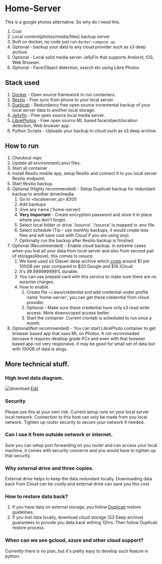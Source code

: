 # Home-Server 
This is a google photos alternative. So why do I need this.
1. Cost
2. Local content(photos/media/files) backup server
3. Built on docker, no code just run ``docker-compose up``.
5. Optional - backup your data to any cloud provider such as s3 deep archive.
4. Optional - Local solid media server JellyFin that supports Andorid, IOS, Web Browser. 
6. Optional - Face/Object detection, search etc using Libre Photos  

## Stack used
1. [Docker](https://www.docker.com/) - Open source framework to run containers.
2. [Resilio](https://www.resilio.com/) - Free sync from phone to your local server.
3. [Duplicati](https://www.duplicati.com/) - Redundancy free open source incremental backup of your local server data to another local storage. 
4. [Jellyfin](https://jellyfin.org/) - Free open source local media server.
4. [LibrePhotos](https://docs.librephotos.com/) - Free open source ML based face/object/location detection, Web browser app. 
4. Python Scripts - Uploads your backup to cloud such as s3 deep archive. 

## How to run
1. Checkout repo
2. Update all environment(.env) files.
3. Start all container
4. Install Resilio mobile app, setup Resilio and connect it to you local server Resilio endpoint.
5. Start Resilio backup. 
6. Optional (Highly recommended) - Setup Duplicati backup for redundant backup to another drive/media.
    1. Go to \<localserver_ip>:8200
    2. Add backups
    3. Give any name ('home-server)
    4. **Very Important** - Create encryption password and store it in place where you don't forget.
    5. Select local folder or drive '/source'. '/source' is mapped in .env file.
    6. Select schedule (Tip - use monthly backups, it would create less files and will save cost with Cloud if you are using any).
    7. Optionally run the backup after Resilio backup is finished.
7. Optional (Recommended) - Enable cloud backup. In extreme cases when you lost all your data from local server and also from second pair of storage(Above), this comes to resuce.  
    1. We have used s3 Glacier deep archive which [costs](https://calculator.aws/#/estimate) around $1 per 100GB per year compared to $20 Google and $18 ICloud. 
    2. It's 99.999999999% durable.
    3. You can use prepaid card with this service to make sure there are no surprise charges.
    4. How to enable.
        1. Create file ~/.aws/credential and add credential under profile name 'home-server', you can get these credential from cloud provider.
        2. Optional - Make sure these credential have only s3 read write access. More downscoped access better.
        3. Start the container. Current crontab is scheduled to run once a month.
8. Optional(Not recommended) - You can start LibrePhoto container to get browser based app that uses ML on Photos. It not recommeded becuase it requires desktop grade PCs and even with that browser based app not very responsive. It may be good for small set of data but with 100GB of data is slogs. 

## More technical stuff.
### High level data diagram.
![download](https://github.com/sanjaypatel2525/home-server/assets/8791115/6d048a8e-9546-4aa3-9920-40820ea23dfa)
[Edit](https://viewer.diagrams.net/?tags=%7B%7D&highlight=0000ff&edit=_blank&layers=1&nav=1&title=1.xml#R7Vtbc5s4FP41ntl9iAcQ18faTtrdJt3MZnba7suODLKtBiNGyLWdX78SiLtspzXYdd08JHBAQpzvnO9cRAZgvNy8pTBePJAAhQNDCzYDMBkYhmGaDv8jJNtMonu6kUnmFAdSVgqe8AuSQk1KVzhASe1GRkjIcFwX%2BiSKkM9qMkgpWddvm5Gw%2FtQYzlFL8OTDsC39iAO2yKSupZXydwjPF%2FmTdU1eWcL8ZilIFjAg64oI3A7AmBLCsqPlZoxCob1cL9m4ux1Xi4VRFLHXDPjy8Z9%2FDefLB4e%2B%2F%2FCo38Fw8v79jSWn%2BQrDlXxjuVq2zVVAySoKkJhFH4DReoEZeoqhL66uOepctmDLUF6W0yHK0GbnQvXi9bnhILJEjG75LXLATa5caTM3ei5Ylwg4tpQtKtq3gRRCifq8mLxUDD%2BQuvkGPZlmx3qa4TAck5DQdCyYeTNHDB0ljJJnVLkCbOCBoBvNGi3NGm3NmirNWlZfmjW8w5pFAfdJeUooW5A5iWB4W0pHpe41flbec09ILDX%2BBTG2lQQDV4zU8eAapNtPYvzQ9Mxc8FlcHWomyAWTjXxEdratnj0iirlOEJXC7DXE2vfDxV%2BVrKiP9inJltQH6RyxPTfqmtoAKAohw1%2FrK1FhKYc%2BEszXWBgOANpQs7h%2F6ZbjeqZj1cwImA3jyJYp52jYR7Go7zcZ57wGUjUObWgdMI0ureCVRmAfaQPH%2BfNhd65oVdAZ5tH2Hk5R%2BEgSzDCJ%2BLUpYYws%2BQ0wxHMh8Lm2hGeNQnHnCPrP8xTSKoemP5VJ38ixTEAsmTUP4oaKazXN1e4EaEWsFicBTBaF5fArsXiN5WYuMp4hJokzxDz7SIbJElIWL0iEumFrU695mdemat1tM3VvIRC0gP0je1lD%2B%2B1vlOAQE374Jo5%2FbwHOdcDq3tSCtYnZEgdB5rh86hc4TacSAMSCVdJ3s0YDayLm4r6aZG6rt1CNMjiq4TYXkYjlnKF3ABdPU2p46UABGFDEVqMvxLwr5UnzEnjyFQnlL578Hp7UnTMTpdVC9k0UUMLH%2FGLKjCmNehlSFPtVxMxTMmVBLSelyg4p72T1wVFqtlueUbrDmBsZxBE3cUN7QvSrOOiywIaBA30VmU1N29LMjgpsp27ZusqyDVXnoi%2FL1u1LSgLQBrNP%2BRz8OBsFDFeel8PESXVUj8V3juFh57KOdC518W1qDbpsGkv2Br2V20DhtqsoEerlziJecMl9d6G0szRf6S%2Bg7XRZ2Q6WgwdF5Kjiv8dfdocubWibnlfDI%2B9HHAlzURvk9R6oz0BmswT1AnBu4NeYizJC0x2ATtjfaziqom%2FtKsgfCGLsif7b%2Ff17wtUswJVBVnuSOjDsUOSeUy6z5%2BJIT1gamOPtdeapoBHNDVVloaroeyst8s2zfZ4qtFDzD9sej3d62EFnDhsXCnxbgFeMgaxYyHO5cbEpp7UzsnH6o3Jp23X1kWi5c3cNMCpfR%2BKciyeY8tmzZUUiS1EzRsP7I8TWhD4nQ27CiPKs5r9OSaDYmMqjg2KLRUUCbm82027c3co3rzr%2FNTq46dZbdqoWq37KOtQ8z9aGMuu29ufc5X6ZZtSTfM89lOX3vFuWN2IPJ%2BzGkQn7cY7ZbhRNVnHIXYrhn6UgNt0frSDOI2ZF6w%2BifAnFqv%2BKfLGf4VMEGRIVTjsp4kbFn%2FuCY%2F4bRT7dxgyJzp75lutLm4bEf04ug007gNdulKbF1y9VeJ1TZkhGu6%2F%2BtI18geV6gSKxVLLiv0mcnsA4vhqwdFCPdq4CK9W3H%2F11XdsEOA7JKmg7HaDBrkqEPwfHCaoken46x7fy4VQPgpmm4kNdc4DXVXZo1h0GqDYJVXzYW3pouC0QzpGDdBj%2BX%2F2xjHFsv%2B44xbfbavc4Wm2y7lUe%2Bi8u4jdb4MXHQWeL%2BKAdEh4h5%2B%2B0%2FplABvms%2FvU1OfY0qU5c9LgXTjjAfSXhZKX4uQgHtJn%2BTz5se4ejRrnxgAIML7nsAI2y40aV65yUhMzzfIwjK%2Fuymv9cuaKu7Dt0DLOfr1GtRhLlNUDr%2BfPT%2FOm1wD2l6HFBOKPXXamZyD7cD9IvPy7Qp6wfzqdAu5RXdTabGBjRzmLi5474eQ3SyNBUuxqqBKC%2Ff65QZMJyk2pHBLoKnIymw6maZ94pMzWr7XDv%2BNRcIjdV%2BKwf8QxfJ143VgOu19b234EXPy3%2FcywLbOU%2F4IHb%2FwE%3D)

### Security
Please use this at your own risk. Current setup runs on your local server local network. Connection to this host can only be made from you local network. Tighten up router security to secure your network if needed.  

### Can I use it from outside network or internet. 
Sure you can setup port forwarding on you router and can access your local machine, it comes with security concerns and you would have to tighten up that security. 

### Why external drive and three copies.
External drive helps to keep the data redundant locally. Downloading data back from Cloud can be costly and external drive can save you this cost. 

### How to restore data back?
1. If you have data on external storage, you follow [Duplicati](https://duplicati.readthedocs.io/en/latest/08-disaster-recovery/) restore guidelines.
2. If you lost data locally, download cloud storage (S3 Deep archive) guarantees to provide you data back withing 12hrs. Then follow Duplicati restore process.

### When can we see gcloud, azure and other cloud support? 
Currently there is no plan, but it's pretty easy to develop such feature in python. 